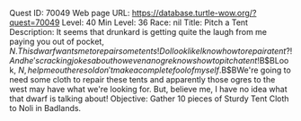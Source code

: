 Quest ID: 70049
Web page URL: https://database.turtle-wow.org/?quest=70049
Level: 40
Min Level: 36
Race: nil
Title: Pitch a Tent
Description: It seems that drunkard is getting quite the laugh from me paying you out of pocket, $N. This dwarf wants me to repair some tents! Do I look like I know how to repair a tent?! And he's cracking jokes about how even an ogre knows how to pitch a tent!$B$BLook, $N, help me out here so I don't make a complete fool of myself.$B$BWe're going to need some cloth to repair these tents and apparently those ogres to the west may have what we're looking for. But, believe me, I have no idea what that dwarf is talking about!
Objective: Gather 10 pieces of Sturdy Tent Cloth to Noli in Badlands.
